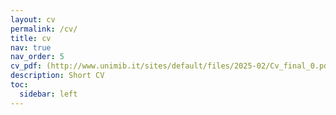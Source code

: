 ```yaml
---
layout: cv
permalink: /cv/
title: cv
nav: true
nav_order: 5
cv_pdf: (http://www.unimib.it/sites/default/files/2025-02/Cv_final_0.pdf)
description: Short CV
toc:
  sidebar: left
---
```

